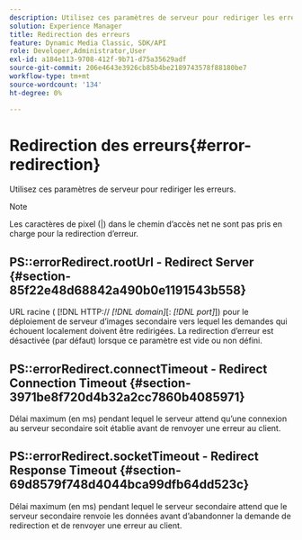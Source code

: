```yaml
---
description: Utilisez ces paramètres de serveur pour rediriger les erreurs.
solution: Experience Manager
title: Redirection des erreurs
feature: Dynamic Media Classic, SDK/API
role: Developer,Administrator,User
exl-id: a184e113-9708-412f-9b71-d75a35629adf
source-git-commit: 206e4643e3926cb85b4be2189743578f88180be7
workflow-type: tm+mt
source-wordcount: '134'
ht-degree: 0%

---
```


# Redirection des erreurs{#error-redirection}

Utilisez ces paramètres de serveur pour rediriger les erreurs.

>[!NOTE]
>
>Les caractères de pixel (|) dans le chemin d’accès net ne sont pas pris en charge pour la redirection d’erreur.

## PS::errorRedirect.rootUrl - Redirect Server {#section-85f22e48d68842a490b0e1191543b558}

URL racine ( [!DNL HTTP:// *[!DNL domain]*[: *[!DNL port]*]) pour le déploiement de serveur d’images secondaire vers lequel les demandes qui échouent localement doivent être redirigées. La redirection d’erreur est désactivée (par défaut) lorsque ce paramètre est vide ou non défini.

## PS::errorRedirect.connectTimeout - Redirect Connection Timeout {#section-3971be8f720d4b32a2cc7860b4085971}

Délai maximum (en ms) pendant lequel le serveur attend qu’une connexion au serveur secondaire soit établie avant de renvoyer une erreur au client.

## PS::errorRedirect.socketTimeout - Redirect Response Timeout {#section-69d8579f748d4044bca99dfb64dd523c}

Délai maximum (en ms) pendant lequel le serveur secondaire attend que le serveur secondaire renvoie les données avant d’abandonner la demande de redirection et de renvoyer une erreur au client.
